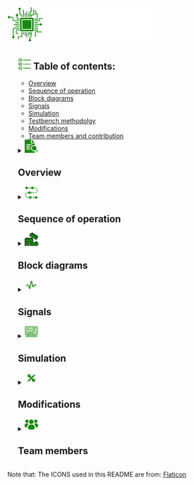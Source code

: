 <h1><img src="Styling/PIC.png" width=80 height=80/><img src="Styling/PIC.svg" width=256 height=80/></h1>
<ul>
  <h2><img src="Styling/list.png" width=30 height=25/>  Table of contents:</h2>
  <ul>
    <li><a href="https://github.com/AntiHexCode/PIC-8259A/tree/main?tab=readme-ov-file#-overview">Overview</a></li>
    <li><a href="https://github.com/AntiHexCode/PIC-8259A/tree/main?tab=readme-ov-file#-sequence-of-operation">Sequence of operation</a></li>
    <li><a href="https://github.com/AntiHexCode/PIC-8259A/tree/main?tab=readme-ov-file#-block-diagrams">Block diagrams</a></li>
    <li><a href="https://github.com/AntiHexCode/PIC-8259A/tree/main?tab=readme-ov-file#-signals">Signals</a></li>
    <li><a href="https://github.com/AntiHexCode/PIC-8259A/tree/main?tab=readme-ov-file#-simulation">Simulation</a></li>
    <li><a href="https://github.com/AntiHexCode/PIC-8259A/tree/main?tab=readme-ov-file#-testbench-methodolgy">Testbench methodolgy</a></li>
    <li><a href="https://github.com/AntiHexCode/PIC-8259A/tree/main?tab=readme-ov-file#-modifications">Modifications</a></li>
    <li><a href="https://github.com/AntiHexCode/PIC-8259A/tree/main?tab=readme-ov-file#-team-members">Team members and contribution</a></li>
  </ul>
  <details>
  <summary><img src="Styling/overview.png" width=30 height=30/><h2> Overview</h2></summary>
    <ul>
    <p>
      This project simulates 8259A PIC behavior using verilog, PIC is short for 
      <strong>P</strong>rogrammable <strong>I</strong>nterrupt <strong>C</strong>ontroller. The design
      was inspired from the <a href="https://drive.google.com/file/d/1ff_bdktK6zrH54DNJ6saOl5jdVz1-0MY/view?usp=drive_link">Intel datasheet</a> with some modifications.</p>
      <p>
      <storng>The design was divided into 4 major blocks as follows:</storng>
      <ul>
        <li>Read Write logic block</li>
        <li>Control logic block</li>
        <li>Interrupt logic block</li>
        <li>Cascade logic block</li>
      </ul>
    </p>
    <p>
      <strong>Our lovely PIC 8259A is designed to be:</strong>
      <ul>
        <li>8086 compatible</li>
        <li>Programmable</li>
        <li>Single +5V supply, no master clock</li>
        <li>Eight-Level Priority Controller</li>
        <li>Expandable to 64 Levels via cascading</li>
        <li>Handling interrupts in fully-nested mode</li>
        <li>Interrupt masking compatible</li>
        <li>AEOI supportive</li>
        <li>supportive for reading status</li>
      </ul>
    </p>
    </ul>
  </details>
  <details>
    <summary><img src="Styling/sequence.png" width=30 height=30/><h2> Sequence of operation</h2></summary>
    <ol>
        <li>All command words are sent from 8086 to the RW logic.</li>
        <li>RW logic parses the command words sending flags to control logic</li>
        <li>Whilst command words are being sent, all blocks are initializing according to the command words</li>
        <li>Once all command words are sent, other blocks can start working on the interrupt.</li>
        <li>Control logic triggers 8086 for interrupts</li>
        <li>Interrupt starts upon recieving the first INTA(active low) pulse, fetching the IRs</li>
        <li>Priority resolver chooses which request will be served taking into consideration various modes(fully-nested,rotation mode etc...)</li>
        <li>
          Control logic puts the vector address(from ISR) on the data bus upon recieving the second INTA pulse only if
          addressWrite flag is high (in single mode), in case of cascade mode, depending on current interrupt location,
          it would be put on the data bus by one of the slaves.
        </li>
        <li>8086 sends read signal, allowing to read ISR(current interrupt request in service), IRR and IMR</li>
    </ol>
  </details>
  <details>
    <summary><img src="Styling/blocks.png" width=30 height=30/><h2> Block diagrams</h2></summary>
    <ul>
      <img src="Control Logic/Block Diagram/ControlLogicBlock.png" width=512 height=512/><p>Control logic block diagram, the mastermind of the PIC, takes flags from R/W logic, parses the data to give it to other blocks</p>
      <img src="Read Write Logic/Block Diagram/RWLogic diagram.png" width=512 height=512/><p>Read write logic block diagram, this block deals with 8086 directly, recieving command words, writing them and sending flags to the control logic 
      to make all blocks initialize their states and work correctly</p>
      <img src="Interrupt Logic/Block Diagram/Block.png" width=512 height=512/><p>To serve an interrupt, you have to notice it first. Handling multiple interrupts at the same time determining which has the highest priority, that is part of the Interrupt Logic Module's job</p>
      <img src="Cascade Logic/Block Diagram/Block.png" width=512 height=512/><p>Instead of just 8 devices connected to the PIC, we can extend that up to 64 devices using the Cascade Logic Module</p>
    </ul>
  </details>
  <details>
    <summary><img src="Styling/signals.png" width=30 height=30/><h2> Signals</h2></summary>
    <ul>
      <h3>Control Logic Signals (click on picture for better view)</h3>
       <img src="Control Logic/Block Diagram/ControlLogicPorts.png"/>
      <h3>R/W Logic Signals (click on picture for better view)</h3>
       <img src="Read Write Logic/Block Diagram/ReadWriteLogicPins.png"/>
      <h3>Cascade Logic Signals (click on picture for better view)</h3>
       <img src="Interrupt Logic/Block Diagram/BlockPins.png"/>
      <h3>Cascade Logic Signals (click on picture for better view)</h3>
       <img src="Cascade Logic/Block Diagram/Block Pins.png"/>
    
  </details>
  <details>
    <summary><img src="Styling/simmulation.png" width=30 height=30/><h2> Simulation</h2></summary>
    <h3>PIC8259A Simulation</h3>
    <table>
      <tr>
        <th></th>
        <th></th>
      </tr>
      <ul>
        <img src="PIC 8259A/Test Bench/1/1.png"/>
        <img src="PIC 8259A/Test Bench/2/2.png"/>
        <img src="PIC 8259A/Test Bench/3/3.png"/>
      </ul>
    </table>
    <h3>R/W Logic Simualtion</h3>
    <table>
      <tr>
        <th></th>
        <th></th>
      </tr>
      <tr>
        <td><img src="Read Write Logic/Test Bench/all command words.png"/> All command words written</td>
        <td><img src="Read Write Logic/Test Bench/ICW3 and ICW4 Missing.png"/>ICW3 and ICW4 aren't written</td>
      </tr>
      <tr>
        <td><img src="Read Write Logic/Test Bench/ICW3 Missing.png"/>ICW3 isn't written</td>
        <td><img src="Read Write Logic/Test Bench/ICW4 Missing.png"/>ICW4 isn't written</td>
      </tr>
    </table>
    <h3>Control Logic simulation</h3>
    <table>
      <tr>
        <th></th>
        <th></th>
      </tr>
      <tr>
        <td><img src="Control Logic/Test Bench/ControlLogicTBSim1.png"/></td>
        <td><img src="Control Logic/Test Bench/ControlLogicTBSim2.png"/></td>
      </tr>
      <tr>
        <td><img src="Control Logic/Test Bench/ControlLogicTBSim3.png"/></td>
        <td><img src="Control Logic/Test Bench/ControlLogicTBSim4.png"/></td>
      </tr>
      <tr>
        <td><img src="Control Logic/Test Bench/ControlLogicTBSim5.png"/></td>
        <td><img src="Control Logic/Test Bench/ControlLogicTBSim6.png"/></td>
      </tr>
    </table>
    <h3>Interrupt Logic Simulation</h3>
    <table>
      <tr>
        <th></th>
        <th></th>
      </tr>
      <ul>
        <td><img src="Interrupt Logic/Test Bench/InterruptLogicTBSim.png"/></td>
      </ul>
    </table>
    <h3>Cascade Logic Simulation</h3>
    <table>
      <tr>
        <th></th>
        <th></th>
      </tr>
      <ul>
        <td><img src="Cascade Logic/Test Bench/1.png"/></td>
      </ul>
    </table>
  </details>
  <details>
    <summary><img src="Styling/modification.png" width=30 height=30/><h2> Modifications</h2></summary>
    <ul>
      <li>R/W logic works with an internal clock, since the command words need some form of sequence to operate, a clock was needed to enhance and ease the design of the logic of command words</li>
      <li>All blocks won't start working unless all command words are sent</li>
      <li>8086 must send all OCWs to facilitate the design of the blocks</li>
      <li>RW logic takes some of the control logic tasks such as parsing the data for command words and sends them to contorl logic</li>
      <li>Control logic and R/W logic can be reduced to one single complex block</li>
      <li>Interrupt logic block recieves the acknowledgement (INTA) directly from 8086</li>
      <li>Control logic sets the 8 bit vector address on the data bus not the ISR</li>
      <li>Control logic is responsible for reading the status of PIC, in exchange of R/W logic parsing the data and setting flags.</li>
    </ul>
  </details>
  <details>
    <summary><img src="Styling/group-users.png" width=30 height=30/><h2> Team members</h2></summary>
    <ul>
    <table>
      <tr>
        <th>Name</th>
        <th>ID</th>
        <th>GitHub username</th>
        <th>Contribution</th>
      </tr>
      <tr>
        <td>Abdullah Mohammed</td>
        <td>2001803</td>
        <td><a href="https://github.com/AntiHexCode">AntiHexCode</a></td>
        <td>Control Logic, Read Logic, PIC8259A, Cascade Logic, Interrupt Logic</td>
      </tr>
      <tr>
        <td>Ahmad Mahfouz</td>
        <td>2002238</td>
        <td><a href="https://github.com/rye141200">rye141200</a></td>
        <td>Write Logic,Control logic, PIC8259A, Report</td>
      </tr>
      <tr>
        <td>Mohammed Mostafa</td>
        <td>2001299</td>
        <td><a href="https://github.com/mohamed-most">mohamed-most</a></td>
        <td>Interrupt Logic, Report</td>
      </tr>
    </table>
    </ul>
  </details>
</ul>
Note that: The ICONS used in this README are from: <a href="https://www.flaticon.com">Flaticon</a>
